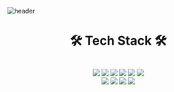 ![header](https://capsule-render.vercel.app/api?color=FFB6C1&type=slice&text=HyerimOh&fontColor=000000&fontSize=70)
<br/>
# <div align=center>🛠 Tech Stack 🛠<div>
<br/>
<div align=center><img src="https://img.shields.io/badge/Javascript-FF8C00?style=flat&logo=Javascript&logoColor=white"/>
<img src="https://img.shields.io/badge/React-3178C6?style=flat&logo=React&logoColor=white"/>
<img src="https://img.shields.io/badge/Sass-CD5C5C?style=flat&logo=Sass&logoColor=white"/>
<img src="https://img.shields.io/badge/Redux-9400D3?style=flat&logo=Redux&logoColor=white"/>
<img src="https://img.shields.io/badge/JQUERY-3178C6?style=flat&logo=JQUERY&logoColor=white"/>
<img src="https://img.shields.io/badge/BOOTSTRAP-9400D3?style=flat&logo=BOOTSTRAP&logoColor=white"/>
<div>
<div align=center>
<img src="https://img.shields.io/badge/ReactNative-3178C6?style=flat&logo=ReactNative&logoColor=white"/>
<img src="https://img.shields.io/badge/FIREBASE-FF4500?style=flat&logo=FIREBASE&logoColor=white"/>
<img src="https://img.shields.io/badge/GITHUB-000000?style=flat&logo=GITHUB&logoColor=white"/>
<img src="https://img.shields.io/badge/GIT-FF6347?style=flat&logo=GIT&logoColor=white"/>
<div>




